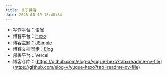 ```yaml
---
title: 关于博客
date: 2025-08-19 15:48:34
---
```


- 写作平台：语雀
- 博客平台：[Hexo](https://hexo.io/)
- 博客主题：[JSimple](https://github.com/tangkunyin/hexo-theme-jsimple/blob/main/README.zhCN.md)
- 博客文档同步：[Elog](https://github.com/LetTTGACO/elog)
- 部署平台：Vercel
- 博客仓库：[https://github.com/elog-x/yuque-hexo?tab=readme-ov-file](https://github.com/elog-x/yuque-hexo?tab=readme-ov-file)
